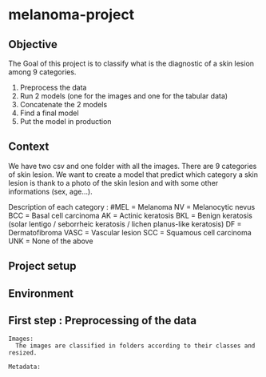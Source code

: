 # melanoma-project

## Objective

The Goal of this project is to classify what is the diagnostic of a skin lesion among 9 categories.

1. Preprocess the data
2. Run 2 models (one for the images and one for the tabular data)
3. Concatenate the 2 models
4. Find a final model
5. Put the model in production

## Context

We have two csv and one folder with all the images.
There are 9 categories of skin lesion.
We want to create a model that predict which category a skin lesion is thank to a photo of the skin lesion and with some other informations (sex, age...).

Description of each category :
  #MEL = Melanoma
  NV = Melanocytic nevus
  BCC = Basal cell carcinoma
  AK = Actinic keratosis
  BKL = Benign keratosis (solar lentigo / seborrheic keratosis / lichen planus-like keratosis)
  DF = Dermatofibroma
  VASC = Vascular lesion
  SCC = Squamous cell carcinoma
  UNK = None of the above


## Project setup
## Environment

## First step : Preprocessing of the data
    Images:
      The images are classified in folders according to their classes and resized.

    Metadata:
